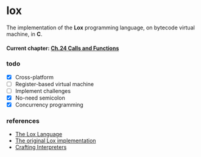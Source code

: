 # lox
The implementation of the **Lox** programming language, on bytecode virtual machine, in **C**.

#### Current chapter: [Ch.24 Calls and Functions](http://www.craftinginterpreters.com/calls-and-functions.html)

### todo
- [x] Cross-platform
- [ ] Register-based virtual machine
- [ ] Implement challenges
- [x] No-need semicolon
- [x] Concurrency programming

### references
- [The Lox Language](http://craftinginterpreters.com/the-lox-language.html)
- [The original Lox implementation](https://github.com/munificent/craftinginterpreters)
- [Crafting Interpreters](http://craftinginterpreters.com/)
